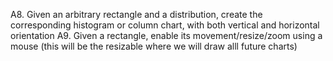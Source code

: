 A8. Given an arbitrary rectangle and a distribution, create the corresponding histogram or column chart, with both vertical and horizontal orientation
A9. Given a rectangle, enable its movement/resize/zoom using a mouse (this will be the resizable where we will draw alll future charts)